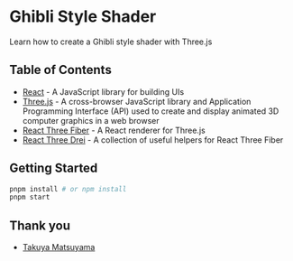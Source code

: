 # Ghibli Style Shader

Learn how to create a Ghibli style shader with Three.js

## Table of Contents

- [React](https://reactjs.org/) - A JavaScript library for building UIs
- [Three.js](https://threejs.org/) - A cross-browser JavaScript library and Application Programming Interface (API) used to create and display animated 3D computer graphics in a web browser
- [React Three Fiber](https://docs.pmnd.rs/react-three-fiber/getting-started/introduction) - A React renderer for Three.js
- [React Three Drei](https://drei.pmnd.rs/) - A collection of useful helpers for React Three Fiber

## Getting Started

```bash
pnpm install # or npm install
pnpm start
```

## Thank you

- [Takuya Matsuyama](craftz.dog)
